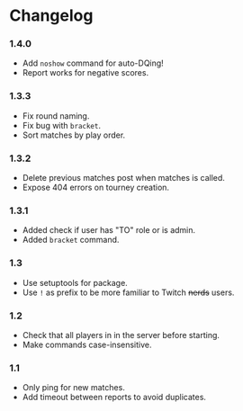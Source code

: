 # Changelog

### 1.4.0
* Add `noshow` command for auto-DQing!
* Report works for negative scores.

### 1.3.3
* Fix round naming.
* Fix bug with `bracket`.
* Sort matches by play order.

### 1.3.2
* Delete previous matches post when matches is called.
* Expose 404 errors on tourney creation.

### 1.3.1
* Added check if user has "TO" role or is admin.
* Added `bracket` command.

### 1.3
* Use setuptools for package.
* Use `!` as prefix to be more familiar to Twitch ~~nerds~~ users.

### 1.2
* Check that all players in in the server before starting.
* Make commands case-insensitive.

### 1.1
* Only ping for new matches.
* Add timeout between reports to avoid duplicates.

